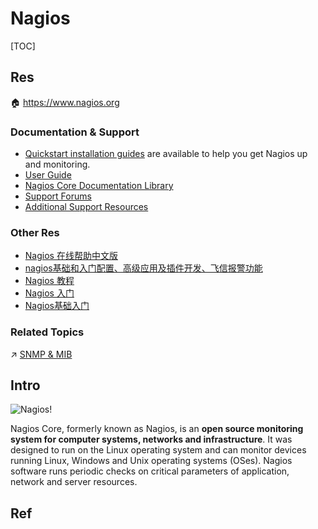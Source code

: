 # Nagios

[TOC]



## Res
🏠 https://www.nagios.org

### Documentation & Support
- [Quickstart installation guides](http://nagios.sourceforge.net/docs/nagioscore/4/en/quickstart.html) are available to help you get Nagios up and monitoring.
- [User Guide](http://nagios.sourceforge.net/docs/nagioscore/4/en/)
- [Nagios Core Documentation Library](https://library.nagios.com/library/products/nagioscore/)
- [Support Forums](https://support.nagios.com/forum/viewforum.php?f=7)
- [Additional Support Resources](https://www.nagios.org/support/)

### Other Res
- [Nagios 在线帮助中文版](http://nagios-cn.sourceforge.net/nagios-cn/index.html)
- [nagios基础和入门配置、高级应用及插件开发、飞信报警功能](https://www.cnblogs.com/smoke520/articles/11838678.html)
- [Nagios 教程](https://www.gingerdoc.com/nagios)
- [Nagios 入门](https://doc.yonyoucloud.com/doc/wiki/project/linux/nagios.html)
- [Nagios基础入门](https://blog.csdn.net/qq_41819965/article/details/109702039)

### Related Topics
↗ [SNMP & MIB](../../../../🔑%20CS%20Core/🏎️%20Computer%20Networking%20and%20Communication/📌%20Computer%20Networking%20Basics%20(Protocol%20Part)/0x01%20Application%20Layer/🚔%20Network%20Managements%20&%20Standards/SNMP%20&%20MIB/SNMP%20&%20MIB.md)



## Intro
![Nagios!](../../../../../../Assets/Pics/68747470733a2f2f7777772e6e6167696f732e636f6d2f77702d636f6e74656e742f75706c6f6164732f323031352f30352f4e6167696f732d426c61636b2d353030783132342e706e67.png)


Nagios Core, formerly known as Nagios, is an **open source monitoring system for computer systems, networks and infrastructure**. It was designed to run on the Linux operating system and can monitor devices running Linux, Windows and Unix operating systems (OSes). Nagios software runs periodic checks on critical parameters of application, network and server resources.



## Ref